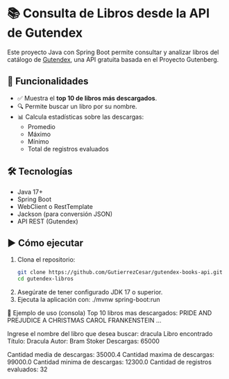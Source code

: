 # 📚 Consulta de Libros desde la API de Gutendex

Este proyecto Java con Spring Boot permite consultar y analizar libros del catálogo de [Gutendex](https://gutendex.com/), una API gratuita basada en el Proyecto Gutenberg.

## 🚀 Funcionalidades

- ✅ Muestra el **top 10 de libros más descargados**.
- 🔍 Permite buscar un libro por su nombre.
- 📊 Calcula estadísticas sobre las descargas:
  - Promedio
  - Máximo
  - Mínimo
  - Total de registros evaluados

## 🛠 Tecnologías

- Java 17+
- Spring Boot
- WebClient o RestTemplate
- Jackson (para conversión JSON)
- API REST (Gutendex)

## ▶️ Cómo ejecutar

1. Clona el repositorio:
   ```bash
   git clone https://github.com/GutierrezCesar/gutendex-books-api.git
   cd gutendex-libros

2. Asegúrate de tener configurado JDK 17 o superior.
3. Ejecuta la aplicación con:
    ./mvnw spring-boot:run
   
📌 Ejemplo de uso (consola)
Top 10 libros mas descargados:
PRIDE AND PREJUDICE
A CHRISTMAS CAROL
FRANKENSTEIN
...

Ingrese el nombre del libro que desea buscar: dracula
Libro encontrado
Título: Dracula
Autor: Bram Stoker
Descargas: 65000

Cantidad media de descargas: 35000.4
Cantidad maxima de descargas: 99000.0
Cantidad minima de descargas: 12300.0
Cantidad de registros evaluados: 32


